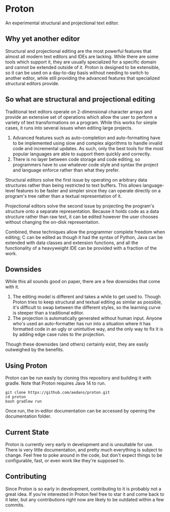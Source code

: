 Proton
======

An experimental structural and projectional text editor.

Why yet another editor
---------------------

Structural and projectional editing are the most powerful features that almost
all modern text editors and IDEs are lacking. While there are some tools which
support it, they are usually specialized for a specific domain and cannot be
extended outside of it. Proton is designed to be extensible, so it can be used 
on a day-to-day basis without needing to switch to another editor, while still
providing the advanced features that specialized structural editors provide.

So what are structural and projectional editing
-----------------------------------------------

Traditional text editors operate on 2-dimensional character arrays and provide
an extensive set of operations which allow the user to perform a variety of text 
transformations on a program. While this works for simple cases, it runs into 
several issues when editing large projects.

1. Advanced features such as auto-completion and auto-formatting have to be
   implemented using slow and complex algorithms to handle invalid code and
   incremental updates. As such, only the best tools for the most popular
   languages are able to support them quickly and correctly.
2. There is no layer between code storage and code editing, so programmers have
   to use whatever code style and syntax the project and language enforce rather 
   than what they prefer.

Structural editors solve the first issue by operating on arbitrary data
structures rather than being restricted to text buffers. This allows
language-level features to be faster and simpler since they can operate directly
on a program's tree rather than a textual representation of it.

Projectional editors solve the second issue by projecting the program's
structure onto a separate representation. Because it holds code as a data
structure rather than raw text, it can be edited however the user chooses
without changing the on-disk representation.

Combined, these techniques allow the programmer complete freedom when editing; C
can be edited as though it had the syntax of Python, Java can be extended with
data classes and extension functions, and all the functionality of a heavyweight
IDE can be provided with a fraction of the work.

Downsides
---------

While this all sounds good on paper, there are a few downsides that come with
it.

1. The editing model is different and takes a while to get used to. Though
   Proton tries to keep structural and textual editing as similar as possible,
   it's difficult to swap between the different styles, so the learning curve is
   steeper than a traditional editor.
2. The projection is automatically generated without human input. Anyone who's
   used an auto-formatter has run into a situation where it has formatted code
   in an ugly or unintuitive way, and the only way to fix it is by adding edge
   case rules to the projection.

Though these downsides (and others) certainly exist, they are easily outweighed 
by the benefits.

Using Proton
------------

Proton can be run easily by cloning this repository and building it with
gradle. Note that Proton requires Java 14 to run.

    git clone https://github.com/aedans/proton.git
    cd proton
    bash gradlew run

Once run, the in-editor documentation can be accessed by opening the
documentation folder.

Current State
-------------

Proton is currently very early in development and is unsuitable for use. There
is very little documentation, and pretty much everything is subject to change.
Feel free to poke around in the code, but don't expect things to be
configurable, fast, or even work like they're supposed to.

Contributing
------------

Since Proton is so early in development, contributing to it is probably not a
great idea. If you're interested in Proton feel free to star it and come back to
it later, but any contributions right now are likely to be outdated within a few
commits.
